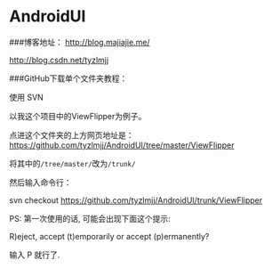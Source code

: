 # AndroidUI

###博客地址：
http://blog.majiajie.me/

http://blog.csdn.net/tyzlmjj


###GitHub下载单个文件夹教程：

使用 SVN

以我这个项目中的ViewFlipper为例子。

点进这个文件夹的上方网页地址是：https://github.com/tyzlmjj/AndroidUI/tree/master/ViewFlipper

将其中的`/tree/master/`改为`/trunk/`

然后输入命令行：

svn checkout https://github.com/tyzlmjj/AndroidUI/trunk/ViewFlipper

PS: 第一次使用的话, 可能会出现下面这个提示:

R)eject, accept (t)emporarily or accept (p)ermanently?

输入 P 就行了.

